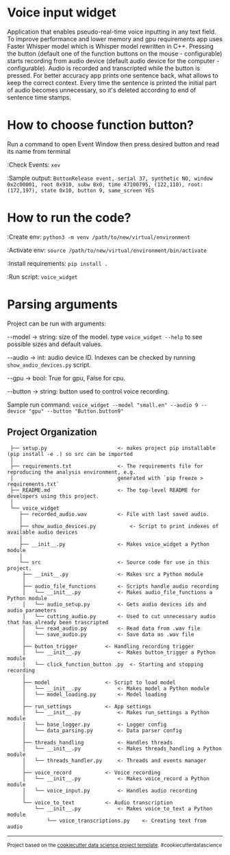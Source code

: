 Voice input widget
==============================

Application that enables pseudo-real-time voice inputting in any text field. To improve performance and lower memory and gpu requirements app uses Faster Whisper model which is Whisper model rewritten in C++. Pressing the button (default one of the function buttons on the mouse - configurable) starts recording from audio device (default audio device for the computer - configurable). Audio is recorded and transcripted while the button is pressed. For better accuracy app prints one sentence back, what allows to keep the correct context. Every time the sentence is printed the initial part of audio becomes unnecessary, so it's deleted according to end of sentence time stamps.


How to choose function button?
====================

Run a command to open Event Window then press desired button and read its name from terminal

:Check Events: `xev`

:Sample output: `ButtonRelease event, serial 37, synthetic NO, window 0x2c00001,
    root 0x910, subw 0x0, time 47100795, (122,110), root:(172,197),
    state 0x10, button 9, same_screen YES`


How to run the code?
====================

:Create env: `python3 -m venv /path/to/new/virtual/environment`

:Activate env: `source /path/to/new/virtual/environment/bin/activate`

:Install requirements: `pip install .`

:Run script: `voice_widget`


Parsing arguments
====================

Project can be run with arguments:

--model -> string: size of the model. type `voice_widget --help` to see possible sizes and default values.

--audio -> int: audio device ID. Indexes can be checked by running `show_audio_devices.py` script.

--gpu -> bool: True for gpu, False for cpu.

--button -> string: button used to control voice recording.

Sample run command: `voice_widget --model "small.en" --audio 9 --device "gpu" --button "Button.button9"`


Project Organization
------------

     ├── setup.py           			<- makes project pip installable (pip install -e .) so src can be imported
     │
     ├── requirements.txt   			<- The requirements file for reproducing the analysis environment, e.g.
     │              	           		generated with `pip freeze > requirements.txt`
     ├── README.md          			<- The top-level README for developers using this project.
     │
     └── voice_widget
        ├── recorded_audio.wav			<- File with last saved audio.
        │
        ├── show_audio_devices.py 			<- Script to print indexes of available audio devices
        │
        ├── __init__.py    				<- Makes voice_widget a Python module
        │
        └── src                			<- Source code for use in this project.
	   	 ├── __init__.py    			<- Makes src a Python module
	   	 │
	   	 ├── audio_file_functions		<- Scripts handle audio recording
	   	 │   └── __init__.py    		<- Makes audio_file_functions a Python module
	   	 │   └── audio_setup.py			<- Gets audio devices ids and audio parameters
	   	 │   └── cutting_audio.py		<- Used to cut unnecessary audio that has already been trascripted
	   	 │   └── read_audio.py			<- Read data from .wav file
	   	 │   └── save_audio.py			<- Save data as .wav file
	   	 │
	   	 ├── button_trigger			<- Handling recording trigger
	   	 │   └── __init__.py    		<- Makes button_trigger a Python module
	   	 │   └── click_function_button .py	<- Starting and stopping recording
	   	 │
	   	 ├── model        			<- Script to load model
	   	 │   └── __init__.py    		<- Makes model a Python module
	   	 │   └── model_loading.py		<- Model loading
	   	 │
	   	 ├── run_settings			<- App settings
	   	 │   └── __init__.py    		<- Makes run_settings a Python module
	   	 │   └── base_logger.py			<- Logger config
	   	 │   └── data_parsing.py		<- Data parser config
	   	 │
	   	 ├── threads_handling			<- Handles threads
	   	 │   └── __init__.py    		<- Makes threads_handling a Python module
	   	 │   └── threads_handler.py		<- Threads and events manager
	   	 │   	
	   	 ├── voice_record			<- Voice recording
	   	 │   └── __init__.py    		<- Makes voice_record a Python module
	   	 │   └── voice_input.py			<- Handles audio recording
	   	 │   	
	   	 └── voice_to_text			<- Audio transcription
	   	     └── __init__.py    		<- Makes voice_to_text a Python module
	       	     └── voice_transcriptions.py	<- Creating text from audio



--------

<p><small>Project based on the <a target="_blank" href="https://drivendata.github.io/cookiecutter-data-science/">cookiecutter data science project template</a>. #cookiecutterdatascience</small></p>
